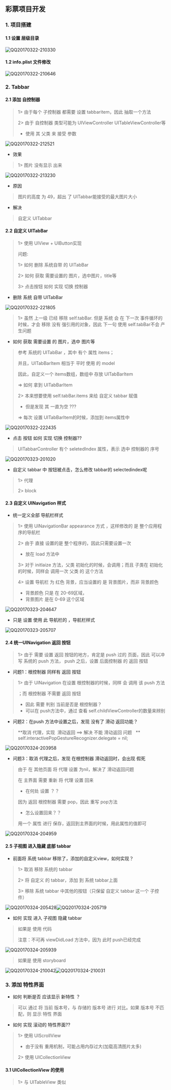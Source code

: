 ## 彩票项目开发

### 1. 项目搭建

#### 1.1 设置 层级目录

![QQ20170322-210330](../assets/QQ20170322-210330.png)

#### 1.2 info.plist 文件修改 

![QQ20170322-210646](../assets/QQ20170322-210646.png)

### 2. Tabbar

#### 2.1 添加 自控制器

> 1> 由于每个 子控制器 都需要 设置 tabbaritem，因此 抽取一个方法
>
> 2> 由于 自控制器 类型可能为  UIViewController UITableViewController等
>
> - 使用 其 父类 来 接受 参数



![QQ20170322-212521](../assets/QQ20170322-212521.png)

- 效果

> 1> 图片 没有显示 出来

![QQ20170322-213230](../assets/QQ20170322-213230.png)

- 原因

> 图片的高度 为 49，超出 了 UITabbar能接受的最大图片大小

- 解决

> 自定义 UITabbar 

#### 2.2 自定义 UITabBar

> 1> 使用 UIView + UIButton实现
>
> 问题:
>
> 1> 如何 删除  系统自带 的 UITabBar
>
> 2> 如何 获取  需要设置的 图片，选中图片，title等
>
> 3> 点击按钮 如何 实现 切换  控制器

- 删除 系统 自带 UITabBar

![QQ20170322-221805](../assets/QQ20170322-221805.png)

> 1> 虽然 上一级 已经 移除 self.tabBar. 但是 系统 会 在 下一次 事件循环的时候，才会 移除 没有 强引用的对象，因此 下一句 使用 self.tabBar不会 产生问题

- 如何 获取 需要设置 的 图片，选中 图片等

> 参考 系统的 UITabBar ，其中 有个 属性 items；
>
> 并且，UITabBarItem 相当于 平时 使用 的 model
>
> 因此，自定义一个 items数组，数组中 存放 UITabBarItem
>
> => 如何 拿到 UITabBarItem
>
> 2> 本来想要使用  self.tabBar.items  来给 自定义 tabbar 赋值
>
> - 但是发现 其 一直为空 ???
>
> => 每次 设置 UITabBarItem的时候，添加到 items属性中

![QQ20170322-222435](../assets/QQ20170322-222435.png)

- 点击 按钮 如何 实现 切换 控制器??

> UITabbarController 有个 seletedIndex 属性，表示 选中 控制器的 序号

![QQ20170323-201020](../assets/QQ20170323-201020.png)

- 自定义 tabbar 中 按钮被点击，怎么修改 tabbar的 selectedindex呢

> 1> 代理
>
> 2> block

#### 2.3 自定义 UINavigation 样式

- 统一定义全部 导航栏样式

> 1> 使用  UINavigationBar  appearance 方式 ，这样修改的 是 整个应用程序的导航栏
>
> 2> 由于 直接 设置的是 整个程序的，因此只需要设置一次
>
> - 放在 load 方法中
>
> 3> 对于 initlaize 方法，父类 初始化的时候，会调用；而且 子类在 初始化的时候，同样会 调用一次 父类 的 这个方法
>
> 4> 设置 导航栏 为  红色 背景，应当设置的  是 背景图片，而非 背景颜色
>
> - 背景颜色 只是 在  20-69区域，
> - 背景图片 是在  0-69 这个区域
>
>

![QQ20170323-204647](../assets/QQ20170323-204647.png)

- 只是 设置  使用 此 导航栏的 ，导航栏样式

![QQ20170323-205707](../assets/QQ20170323-205707.png)

#### 2.4 统一UINavigation 返回 按钮

> 1>  由于 需要 设置 返回 按钮的地方，肯定是 push 过的 页面，因此 可以冲写 系统的 push 方法， push 之后，设置 后面控制器 的 返回 按钮

- 问题1：根控制器 同样有 返回 按钮

> 1> 由于 UINavigation 在设置 根控制器的时候，同样 会 调用  该 push 方法
>
> ；而 根控制器 不需要  返回 按钮
>
> - 因此 需要 判别 当前是否是 根控制器？
> - 可以在 push方法中，通过 查看 self.childViewController的数量来辨别

- 问题2：在push 方法中设置之后，发现 没有了 滑动 返回功能？

> **取消 代理，实现  滑动返回 ==> 解决 不能 滑动返回 问题   **     self.interactivePopGestureRecognizer.delegate = nil;

![QQ20170324-203958](../assets/QQ20170324-203958.png)

- 问题3：取消 代理之后，发现 在根控制器 滑动返回时，会出现 假死

> 由于 在 其他页面 将 代理 设置 为nil，解决了 滑动返回问题
>
> 在 主界面 需要 重新 将  代理 设置 回来
>
> - 在何处 设置 ？？
>
> 因为 返回 根控制器 需要 pop，因此 重写  pop方法
>
> - 怎么设置回来？？
>
> 用一个 属性 进行 保存，返回到主界面的时候，用此属性的值即可

![QQ20170324-204959](../assets/QQ20170324-204959.png)

#### 2.5 子视图 进入隐藏 底部 tabbar

- 前面将 系统 tabbar 移除了，添加的自定义view，如何实现？

> 1> 取消 移除 系统的 tabbar
>
> 2> 将 自定义 的 tabbar，添加 到 系统 tabbar上面
>
> 3> 移除 系统 tabbar 中其他的按钮（只保留 自定义 tabbar 这一个 子控件）

![QQ20170324-205428](../assets/QQ20170324-205428.png)![QQ20170324-205719](../assets/QQ20170324-205719.png)

- 如何 实现 进入 子视图 隐藏 tabbar

> 如果是 使用 代码
>
> 注意：不可再 viewDidLoad 方法中，因为 此时 push已经完成

![QQ20170324-205939](../assets/QQ20170324-205939.png)

> 如果是 使用 storyboard

![QQ20170324-210042](../assets/QQ20170324-210042.png)![QQ20170324-210031](../assets/QQ20170324-210031.png)

### 3. 添加 特性界面

- 如何 判断是否 应该显示 新特性 ？

> 可以 通过 将 当前 版本号，与 存储的 版本号 进行 对比。如果 版本号 不匹配，则 显示 特性 界面

- 如何 实现 滚动的 特性界面??

> 1> 使用 UIScrollView
>
> - 由于没有 重用机制，可能占用内存过大(加载高清图片太多)
>
> 2> 使用 UICollectionView

#### 3.1 UICollectionView 的使用

> 1> 与 UITableView 类似